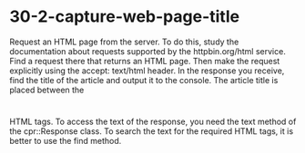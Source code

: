 # 30-2-capture-web-page-title

Request an HTML page from the server.
To do this, study the documentation about requests supported by the httpbin.org/html service.
Find a request there that returns an HTML page.
Then make the request explicitly using the accept: text/html header.
In the response you receive, find the title of the article and output it to the console.
The article title is placed between the <h1></h1> HTML tags.
To access the text of the response, you need the text method of the cpr::Response class.
To search the text for the required HTML tags, it is better to use the find method.
